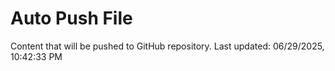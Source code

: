 # Auto Push File

Content that will be pushed to GitHub repository.
Last updated: 06/29/2025, 10:42:33 PM